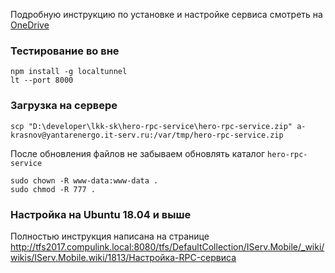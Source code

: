 Подробную инcтрукцию по установке и настройке сервиса смотреть на [OneDrive](https://1drv.ms/w/s!AnBjlQFDvsITgoM13WRav30J4TuIgA?e=0uR7hZ)

### Тестирование во вне

```
npm install -g localtunnel
lt --port 8000
```

### Загрузка на сервере

```
scp "D:\developer\lkk-sk\hero-rpc-service\hero-rpc-service.zip" a-krasnov@yantarenergo.it-serv.ru:/var/tmp/hero-rpc-service.zip
```

После обновления файлов не забываем обновлять каталог ``hero-rpc-service``

```
sudo chown -R www-data:www-data .
sudo chmod -R 777 .
```

### Настройка на Ubuntu 18.04 и выше

Полностью инструкция написана на странице http://tfs2017.compulink.local:8080/tfs/DefaultCollection/IServ.Mobile/_wiki/wikis/IServ.Mobile.wiki/1813/Настройка-RPC-сервиса